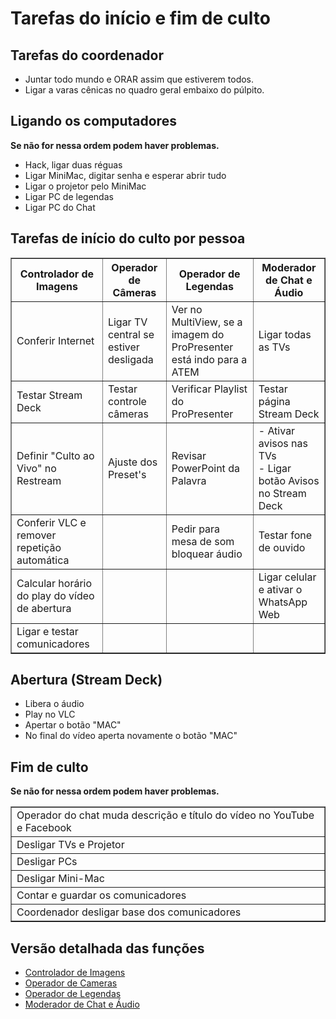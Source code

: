 # Tarefas do início e fim de culto

## Tarefas do coordenador
- Juntar todo mundo e ORAR assim que estiverem todos.
- Ligar a varas cênicas no quadro geral embaixo do púlpito.

## Ligando os computadores
**Se não for nessa ordem podem haver problemas.**
- Hack, ligar duas réguas
- Ligar MiniMac, digitar senha e esperar abrir tudo
- Ligar o projetor pelo MiniMac
- Ligar PC de legendas
- Ligar PC do Chat

<script>
  $(document).ready(function () {
    $('td').click(function () {
      if (this.innerText != "") {
        //Check to see if background color is set or if it's set to white.
        if(this.style.background == "") {
            $(this).css('background', 'green');
        }
        else {
            $(this).css('background', '');
        }
      }
    });
  });
</script>

## Tarefas de início do culto por pessoa
<table border="1">
  <tr>
    <th>Controlador de Imagens</th>
    <th>Operador de Câmeras</th>
    <th>Operador de Legendas</th>
    <th>Moderador de Chat e Áudio</th>
  </tr>
  <tr>
    <td>Conferir Internet</td><!--StreamDeck-->
    <td>Ligar TV central se estiver desligada</td><!--PTZ-->
    <td>Ver no MultiView, se a imagem do ProPresenter está indo para a ATEM</td><!--Legendas-->
    <td>Ligar todas as TVs</td><!--Chat-->
  </tr>
  <tr>
    <td>Testar Stream Deck</td><!--StreamDeck-->
    <td>Testar controle câmeras</td><!--PTZ-->
    <td>Verificar Playlist do ProPresenter</td><!--Legendas-->
    <td>Testar página Stream Deck</td><!--Chat-->
  </tr>
  <tr>
    <td>Definir "Culto ao Vivo" no Restream</td><!--StreamDeck-->
    <td>Ajuste dos Preset's</td><!--PTZ-->
    <td>Revisar PowerPoint da Palavra</td><!--Legendas-->
    <td>
    - Ativar avisos nas TVs<br />
    - Ligar botão Avisos no Stream Deck
    </td><!--Chat-->
  </tr>
  <tr>
    <td>Conferir VLC e remover repetição automática</td><!--StreamDeck-->
    <td></td><!--PTZ-->
    <td>Pedir para mesa de som bloquear áudio</td><!--Legendas-->
    <td>Testar fone de ouvido</td><!--Chat-->
  </tr>
  <tr>
    <td>Calcular horário do play do vídeo de abertura</td><!--StreamDeck-->
    <td></td><!--PTZ-->
    <td></td><!--Legendas-->
    <td>Ligar celular e ativar o WhatsApp Web</td><!--Chat-->
  </tr>
  <tr>
    <td>Ligar e testar comunicadores</td><!--StreamDeck-->
    <td></td><!--PTZ-->
    <td></td><!--Legendas-->
    <td></td><!--Chat-->
  </tr>
</table>

## Abertura (Stream Deck)
- Libera o áudio
- Play no VLC
- Apertar o botão "MAC"
- No final do vídeo aperta novamente o botão "MAC"

## Fim de culto
**Se não for nessa ordem podem haver problemas.**
<table border="1">
  <tr>
    <td>Operador do chat muda descrição e título do vídeo no YouTube e Facebook</td>
  </tr>
  <tr>
    <td>Desligar TVs e Projetor</td>
  </tr>
  <tr>
    <td>Desligar PCs</td>
  </tr>
  <tr>
    <td>Desligar Mini-Mac</td>
  </tr>
  <tr>
    <td>Contar e guardar os comunicadores</td>
  </tr>
  <tr>
    <td>Coordenador desligar base dos comunicadores</td>
  </tr>
</table>

## Versão detalhada das funções
* [Controlador de Imagens](controlador-de-imagens/index.md)
* [Operador de Cameras](operador-de-cameras/index.md)
* [Operador de Legendas](operador-de-legenda-e-palavra/index.md)
* [Moderador de Chat e Áudio](moderador-do-chat-e-audio/index.md)
